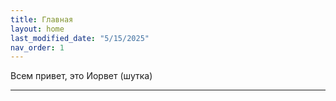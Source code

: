 ```yaml
---
title: Главная
layout: home
last_modified_date: "5/15/2025"
nav_order: 1
---
```


Всем привет, это Иорвет (шутка)

----

[^1]: привет еще раз.

